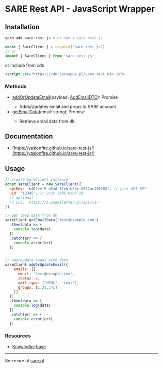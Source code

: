 # SARE Rest API - JavaScript Wrapper

## Installation
```bash
yarn add sare-rest-js # or npm i sare-rest-js
```

```javascript
const { SareClient } = require('sare-rest-js')
// or
import { SareClient } from 'sare-rest-js'
```

or include from cdn:
```html
<script src="https://cdn.sareapps.pl/sare-rest.min.js">
```
### Methods
- [addOrUpdateEmail](https://yasionfire.github.io/sare-rest-js/classes/main.sareclient.html#addorupdateemail)(payload: [AddEmailDTO](https://yasionfire.github.io/sare-rest-js/interfaces/types_add_email_dto.addemaildto.html)): Promise<any>
  - Adds/Updates email and props to SARE account
- [getEmailData](https://yasionfire.github.io/sare-rest-js/classes/main.sareclient.html#getemaildata)(email: string): Promise<any>
  - Retrieve email data from db

## Documentation
- [https://yasionfire.github.io/sare-rest-js/](https://yasionfire.github.io/sare-rest-js/)

## Usage

```javascript
// create SareClient instance
const sareClient = new SareClient({
  apiKey: 'b462eef0-d84d-11eb-b8bc-0242ac130003', // your API KEY
  uid: '12345', // your SARE User ID
  // optional
  // uri: 'https://s.enewsletter.pl/api/v1/'
})
```

```javascript
// get lead data from db
sareClient.getEmailData('test@example.com')
  .then(data => {
    console.log(data)
  })
  .catch(err => {
    console.error(err)
  })


// add/update leads with data
sareClient.addOrUpdateEmail({
    emails: [{
      email: 'test@example.com',
      status: 8,
      mail_type: ["HTML", 'text'],
      groups: [1,21,341]
    }]
  })
  .then(data => {
    console.log(data)
  })
  .catch(err => {
    console.error(err)
  })
```

### Resources
- [Knowledge base](https://sare.pl/baza-wiedzy/)


---
See more at [sare.pl](https://sare.pl)

